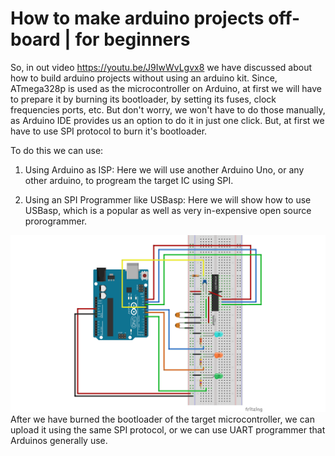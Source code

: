 # How to make arduino projects off-board | for beginners

So, in out video https://youtu.be/J9IwWvLgvx8 we have discussed about how to build arduino projects without using an arduino kit.
Since, ATmega328p is used as the microcontroller on Arduino, at first we will have to prepare it by burning its bootloader, by setting its fuses, clock frequencies ports, etc. But don't worry, we won't have to do those manually, as Arduino IDE provides us an option to do it in just one click. But, at first we have to use SPI protocol to burn it's bootloader.

To do this we can use:

1. Using Arduino as ISP: Here we will use another Arduino Uno, or any other arduino, to progream the target IC using SPI.

2. Using an SPI Programmer like USBasp: Here we will show how to use USBasp, which is a popular as well as very in-expensive open source prorogrammer.
<img src="Arduino SPI_bb.png"/>
After we have burned the bootloader of the target microcontroller, we can upload it using the same SPI protocol, or we can use UART programmer that Arduinos generally use.